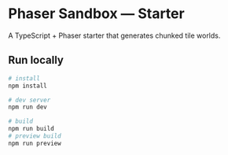 # Phaser Sandbox — Starter

A TypeScript + Phaser starter that generates chunked tile worlds.

## Run locally

```bash
# install
npm install

# dev server
npm run dev

# build
npm run build
# preview build
npm run preview
